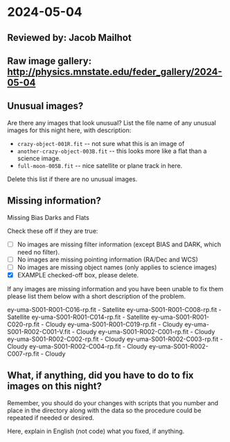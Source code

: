# 2024-05-04

## Reviewed by:  Jacob Mailhot

## Raw image gallery: http://physics.mnstate.edu/feder_gallery/2024-05-04

## Unusual images?

Are there any images that look unusual? List the file name of any unusual images for this night here, with description:

+ `crazy-object-001R.fit` -- not sure what this is an image of
+ `another-crazy-object-003B.fit` -- this looks more like a flat than a science image.
+ `full-moon-005B.fit` -- nice satellite or plane track in here.

Delete this list if there are no unusual images.

## Missing information?

Missing Bias Darks and Flats

Check these off if they are true:

- [ ] No images are missing filter information (except BIAS and DARK, which need no filter).
- [ ] No images are missing pointing information (RA/Dec and WCS)
- [ ] No images are missing object names (only applies to science images)
- [x] EXAMPLE checked-off box, please delete.

If any images are missing information and you have been unable to fix them please list
them below with a short description of the problem.

ey-uma-S001-R001-C016-rp.fit - Satellite
ey-uma-S001-R001-C008-rp.fit - Satellite
ey-uma-S001-R001-C014-rp.fit - Satellite
ey-uma-S001-R001-C020-rp.fit - Cloudy
ey-uma-S001-R001-C019-rp.fit - Cloudy
ey-uma-S001-R002-C001-V.fit - Cloudy
ey-uma-S001-R002-C001-rp.fit - Cloudy
ey-uma-S001-R002-C002-rp.fit - Cloudy
ey-uma-S001-R002-C003-rp.fit - Cloudy
ey-uma-S001-R002-C004-rp.fit  - Cloudy
ey-uma-S001-R002-C007-rp.fit - Cloudy

## What, if anything, did you have to do to fix images on this night?

Remember, you should do your changes with scripts that you number and place in the
directory along with the data so the procedure could be repeated if needed or
desired.

Here, explain in English (not code) what you fixed, if anything.
